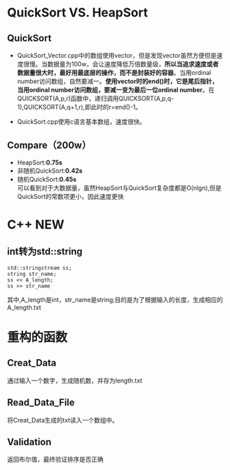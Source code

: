 # QuickSort VS. HeapSort
## QuickSort
- QuickSort_Vector.cpp中的数组使用vector<int>，但是发现vector虽然方便但是速度很慢。当数据量为100w，会让速度降低万倍数量级，**所以当追求速度或者数据量很大时，最好用最底层的操作，而不是封装好的容器**。当用ordinal number访问数组，自然要减一。**使用vector时的end()时，它是尾后指针，当用ordinal number访问数组，要减一变为最后一位ordinal number**。在QUICKSORT(A,p,r)函数中，递归调用QUICKSORT(A,p,q-1),QUICKSORT(A,q+1,r),即此时的r=end()-1。

- QuickSort.cpp使用c语言基本数组，速度很快。

## Compare（200w）
- HeapSort:**0.75s**
- 非随机QuickSort:**0.42s**
- 随机QuickSort:**0.45s**  
可以看到对于大数据量，虽然HeapSort与QuickSort复杂度都是O(nlgn),但是QuickSort的常数项更小，因此速度更快

# C++ NEW
## int转为std::string
    std::stringstream ss;
    string str_name;
    ss << A_length;
    ss >> str_name
其中,A_length是int，str_name是string;目的是为了根据输入的长度，生成相应的A_length.txt

# 重构的函数
## Creat_Data
通过输入一个数字，生成随机数，并存为length.txt

## Read_Data_File
将Creat_Data生成的txt读入一个数组中。

## Validation
返回布尔值，最终验证排序是否正确
